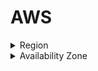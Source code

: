 # AWS
<details>
  <summary>Region</summary>
  <p>There are multiple Region in world basically regions are cluster of data center/p>
</details>
<details>
  <summary>Availability Zone</summary>
  <p>In each region there will be minimum 3 and max 6 Availability Zone</p>
  <img src="Region-Avail.ppm">

</details>